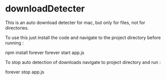 # downloadDetecter
This is an auto download detecter for mac, but only for files, not for directories.

To use this just install the code and navigate to the project directory before running :

npm install forever
forever start app.js

To stop auto detection of downloads navigate to project directory and run :

forever stop app.js
